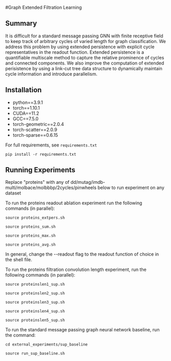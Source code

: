 #Graph Extended Filtration Learning

## Summary
It is difficult for a standard message passing GNN with finite receptive field to keep track of arbitrary cycles of varied length for graph classification. We address this problem by using extended persistence with explicit cycle representatives in the readout function. Extended persistence is a quantifiable multiscale method to capture the relative prominence of cycles and connected components. We also improve the computation of extended perisistence by using a link-cut tree data structure to dynamically maintain cycle information and introduce parallelism. 

## Installation
* python==3.9.1
* torch==1.10.1
* CUDA==11.2
* GCC==7.5.0
* torch-geometric==2.0.4
* torch-scatter==2.0.9
* torch-sparse==0.6.15

For full requirements, see `requirements.txt`

```
pip install -r requirements.txt
```

## Running Experiments
Replace "proteins" with any of dd/mutag/imdb-multi/molbace/molbbbp/2cycles/pinwheels below to run experiment on any dataset

To run the proteins readout ablation experiment run the following commands (in parallel):

```
source proteins_extpers.sh

source proteins_sum.sh

source proteins_max.sh

source proteins_avg.sh
```

In general, change the --readout flag to the readout function of choice in the shell file.

To run the proteins filtration convolution length experiment, run the following commands (in parallel):
```
source proteinslen1_sup.sh

source proteinslen2_sup.sh

source proteinslen3_sup.sh

source proteinslen4_sup.sh

source proteinslen5_sup.sh
```

To run the standard message passing graph neural network baseline, run the command:

```
cd external_experiments/sup_baseline

source run_sup_baseline.sh
```

